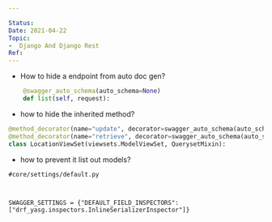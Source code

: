 ```yaml
---

Status: 
Date: 2021-04-22
Topic:
-  Django And Django Rest
Ref:
---
```


* How to hide a endpoint from auto doc gen?
```python
    @swagger_auto_schema(auto_schema=None)
    def list(self, request):

```

* how to hide the inherited method?

```python
@method_decorator(name="update", decorator=swagger_auto_schema(auto_schema=None))
@method_decorator(name="retrieve", decorator=swagger_auto_schema(auto_schema=None))
class LocationViewSet(viewsets.ModelViewSet, QuerysetMixin):

```


* how to prevent it list out models?

```pyhon
#core/settings/default.py



SWAGGER_SETTINGS = {"DEFAULT_FIELD_INSPECTORS": ["drf_yasg.inspectors.InlineSerializerInspector"]}

```




